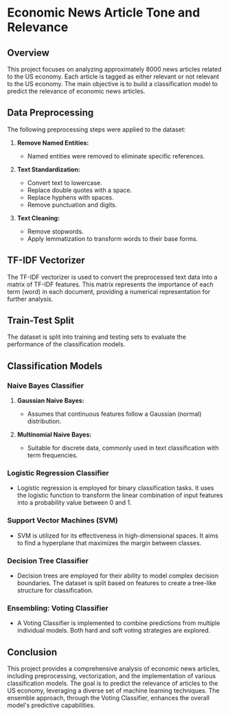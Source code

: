 # Economic News Article Tone and Relevance

## Overview

This project focuses on analyzing approximately 8000 news articles related to the US economy. Each article is tagged as either relevant or not relevant to the US economy. The main objective is to build a classification model to predict the relevance of economic news articles.

## Data Preprocessing

The following preprocessing steps were applied to the dataset:

1. **Remove Named Entities:**
   - Named entities were removed to eliminate specific references.

2. **Text Standardization:**
   - Convert text to lowercase.
   - Replace double quotes with a space.
   - Replace hyphens with spaces.
   - Remove punctuation and digits.

3. **Text Cleaning:**
   - Remove stopwords.
   - Apply lemmatization to transform words to their base forms.

## TF-IDF Vectorizer

The TF-IDF vectorizer is used to convert the preprocessed text data into a matrix of TF-IDF features. This matrix represents the importance of each term (word) in each document, providing a numerical representation for further analysis.

## Train-Test Split

The dataset is split into training and testing sets to evaluate the performance of the classification models.

## Classification Models

### Naive Bayes Classifier

1. **Gaussian Naive Bayes:**
   - Assumes that continuous features follow a Gaussian (normal) distribution.

2. **Multinomial Naive Bayes:**
   - Suitable for discrete data, commonly used in text classification with term frequencies.

### Logistic Regression Classifier

- Logistic regression is employed for binary classification tasks. It uses the logistic function to transform the linear combination of input features into a probability value between 0 and 1.

### Support Vector Machines (SVM)

- SVM is utilized for its effectiveness in high-dimensional spaces. It aims to find a hyperplane that maximizes the margin between classes.

### Decision Tree Classifier

- Decision trees are employed for their ability to model complex decision boundaries. The dataset is split based on features to create a tree-like structure for classification.

### Ensembling: Voting Classifier

- A Voting Classifier is implemented to combine predictions from multiple individual models. Both hard and soft voting strategies are explored.

## Conclusion

This project provides a comprehensive analysis of economic news articles, including preprocessing, vectorization, and the implementation of various classification models. The goal is to predict the relevance of articles to the US economy, leveraging a diverse set of machine learning techniques. The ensemble approach, through the Voting Classifier, enhances the overall model's predictive capabilities.
